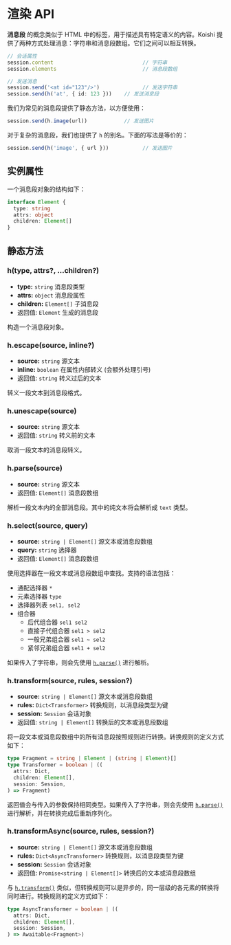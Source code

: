 # 渲染 API

**消息段** 的概念类似于 HTML 中的标签，用于描述具有特定语义的内容。Koishi 提供了两种方式处理消息：字符串和消息段数组。它们之间可以相互转换。

```ts
// 会话属性
session.content                             // 字符串
session.elements                            // 消息段数组

// 发送消息
session.send('<at id="123"/>')              // 发送字符串
session.send(h('at', { id: 123 }))    // 发送消息段
```

我们为常见的消息段提供了静态方法，以方便使用：

```ts
session.send(h.image(url))            // 发送图片
```

对于复杂的消息段，我们也提供了 `h` 的别名。下面的写法是等价的：

```ts
session.send(h('image', { url }))           // 发送图片
```

## 实例属性

一个消息段对象的结构如下：

```ts
interface Element {
  type: string
  attrs: object
  children: Element[]
}
```

## 静态方法

### h(type, attrs?, ...children?)

- **type:** `string` 消息段类型
- **attrs:** `object` 消息段属性
- **children:** `Element[]` 子消息段
- 返回值: `Element` 生成的消息段

构造一个消息段对象。

### h.escape(source, inline?)

- **source:** `string` 源文本
- **inline:** `boolean` 在属性内部转义 (会额外处理引号)
- 返回值: `string` 转义过后的文本

转义一段文本到消息段格式。

### h.unescape(source)

- **source:** `string` 源文本
- 返回值: `string` 转义前的文本

取消一段文本的消息段转义。

### h.parse(source)

- **source:** `string` 源文本
- 返回值: `Element[]` 消息段数组

解析一段文本内的全部消息段。其中的纯文本将会解析成 `text` 类型。

### h.select(source, query)

- **source:** `string | Element[]` 源文本或消息段数组
- **query:** `string` 选择器
- 返回值: `Element[]` 消息段数组

使用选择器在一段文本或消息段数组中查找。支持的语法包括：

- 通配选择器 `*`
- 元素选择器 `type`
- 选择器列表 `sel1, sel2`
- 组合器
  - 后代组合器 `sel1 sel2`
  - 直接子代组合器 `sel1 > sel2`
  - 一般兄弟组合器 `sel1 ~ sel2`
  - 紧邻兄弟组合器 `sel1 + sel2`

如果传入了字符串，则会先使用 [`h.parse()`](#h-parse) 进行解析。

### h.transform(source, rules, session?)

- **source:** `string | Element[]` 源文本或消息段数组
- **rules:** `Dict<Transformer>` 转换规则，以消息段类型为键
- **session:** `Session` 会话对象
- 返回值: `string | Element[]` 转换后的文本或消息段数组

将一段文本或消息段数组中的所有消息段按照规则进行转换。转换规则的定义方式如下：

```ts
type Fragment = string | Element | (string | Element)[]
type Transformer = boolean | ((
  attrs: Dict,
  children: Element[],
  session: Session,
) => Fragment)
```

返回值会与传入的参数保持相同类型。如果传入了字符串，则会先使用 [`h.parse()`](#h-parse) 进行解析，并在转换完成后重新序列化。

### h.transformAsync(source, rules, session?)

- **source:** `string | Element[]` 源文本或消息段数组
- **rules:** `Dict<AsyncTransformer>` 转换规则，以消息段类型为键
- **session:** `Session` 会话对象
- 返回值: `Promise<string | Element[]>` 转换后的文本或消息段数组

与 [`h.transform()`](#h-transform) 类似，但转换规则可以是异步的，同一层级的各元素的转换将同时进行。转换规则的定义方式如下：

```ts
type AsyncTransformer = boolean | ((
  attrs: Dict,
  children: Element[],
  session: Session,
) => Awaitable<Fragment>)
```

